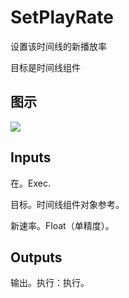# SetPlayRate

设置该时间线的新播放率

目标是时间线组件

## 图示

![]($-20221218-18283844.png)

## Inputs

在。Exec.

目标。时间线组件对象参考。

新速率。Float（单精度）。 

## Outputs

输出。执行：执行。
